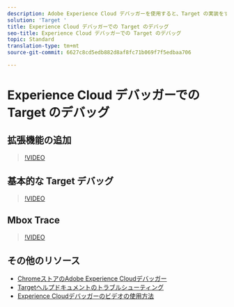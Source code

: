 ```yaml
---
description: Adobe Experience Cloud デバッガーを使用すると、Target の実装をすばやく簡単に理解できます。ライブラリ設定をすばやく表示し、リクエストを検証してカスタムパラメーターが正しく渡されたことを確認し、コンソールのログを有効にして、Target のすべてのリクエストを無効にすることができます。Experience Cloud への認証をおこなうと、強力な Mbox Trace ツールを使用して、アクティビティ、オーディエンスの資格情報、訪問者プロファイルを調査できます。
solution: 'Target '
title: Experience Cloud デバッガーでの Target のデバッグ
seo-title: Experience Cloud デバッガーでの Target のデバッグ
topic: Standard
translation-type: tm+mt
source-git-commit: 6627c8cd5edb882d8af8fc71b069f7f5edbaa706

---
```



# Experience Cloud デバッガーでの Target のデバッグ

## 拡張機能の追加

>[!VIDEO](https://video.tv.adobe.com/v/23114/?quality=12&captions=jpn)

## 基本的な Target デバッグ

>[!VIDEO](https://video.tv.adobe.com/v/23115/?quality=12&captions=jpn)

## Mbox Trace

>[!VIDEO](https://video.tv.adobe.com/v/23113/?quality=12&captions=jpn)

## その他のリソース

+ [ChromeストアのAdobe Experience Cloudデバッガー](https://chrome.google.com/webstore/detail/adobe-experience-cloud-de/ocdmogmohccmeicdhlhhgepeaijenapj?hl=en)
+ [Targetヘルプドキュメントのトラブルシューティング](https://marketing.adobe.com/resources/help/en_US/target/target/r_troubleshooting_target.html)
+ [Experience Cloudデバッガーのビデオの使用方法](https://helpx.adobe.com/marketing-cloud-core/kt/using/experience-cloud-debugger-feature-video-use.html)
